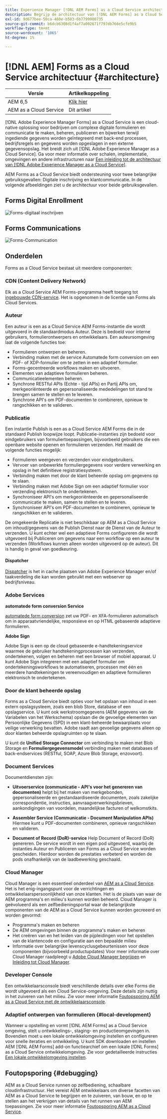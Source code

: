 ```yaml
---
title: Experience Manager [!DNL AEM Forms] as a Cloud Service architectuur
description: Begrijp de architectuur van [!DNL AEM Forms] as a Cloud Service om over de scalability, veerkracht, en prestatiesaspecten van het platform te leren.
exl-id: 9d677bee-50ca-460e-b503-6b7799900735
source-git-commit: b6dcb6308d1f4af7a002671f797db766e5cfe9b5
workflow-type: tm+mt
source-wordcount: '1065'
ht-degree: 1%

---
```


# [!DNL AEM] Forms as a Cloud Service architectuur {#architecture}

| Versie | Artikelkoppeling |
| -------- | ---------------------------- |
| AEM 6,5 | [Klik hier](https://experienceleague.adobe.com/docs/experience-manager-65/forms/install-aem-forms/aem-forms-architecture-deployment.html) |
| AEM as a Cloud Service | Dit artikel |

[!DNL Adobe Experience Manager Forms] as a Cloud Service is een cloud-native oplossing voor bedrijven om complexe digitale formulieren en communicatie te maken, beheren, publiceren en bijwerken terwijl ingediende gegevens worden geïntegreerd met back-end processen, bedrijfsregels en gegevens worden opgeslagen in een externe gegevensopslag. Het breidt zich uit [!DNL Adobe Experience Manager as a Cloud Service]. Ga voor meer informatie over schalen, implementatie, omgevingen en andere infrastructuren naar [Een inleiding tot de architectuur van [!DNL Adobe Experience Manager as a Cloud Service]](https://experienceleague.adobe.com/docs/experience-manager-cloud-service/core-concepts/architecture.html).

AEM Forms as a Cloud Service biedt ondersteuning voor twee belangrijke gebruiksgevallen: Digitale inschrijving en klantcommunicatie. In de volgende afbeeldingen ziet u de architectuur voor beide gebruiksgevallen.

## Forms Digital Enrollment

![Forms-digitaal inschrijven](assets/forms-cloud-service-architecture-forms-digital-enrollment.svg)

## Forms Communications

![Forms-Communication](assets/forms-cloud-service-architecture-forms-communications.svg)

## Onderdelen

Forms as a Cloud Service bestaat uit meerdere componenten:

### CDN (Content Delivery Network)

Elk as a Cloud Service AEM Forms-programma heeft toegang tot [ingebouwde CDN-service](https://experienceleague.adobe.com/docs/experience-manager-cloud-service/content/implementing/content-delivery/cdn.html). Het is opgenomen in de licentie van Forms als Cloud Services.

### Auteur

Een auteur is een as a Cloud Service AEM Forms-instantie die wordt uitgevoerd in de standaardmodus Auteur. Deze is bedoeld voor interne gebruikers, formulierontwerpers en ontwikkelaars. Een auteursomgeving laat de volgende functies toe:

* Formulieren ontwerpen en beheren.
* Verbinding maken met de service Automatede form conversion om een PDF- of XDP-formulier om te zetten in een adaptief formulier.
* Forms-gecentreerde workflows maken en uitvoeren.
* Elementen van adaptieve formulieren beheren.
* Communicatieelementen beheren.
* Synchrone RESTful APIs (Echte - tijd APIs) en Partij APIs om, merkgeoriënteerde en gepersonaliseerde mededelingen tot stand te brengen samen te stellen en te leveren.
* Synchrone API&#39;s om PDF-documenten te combineren, opnieuw te rangschikken en te valideren.

### Publicatie

Een instantie Publish is een as a Cloud Service AEM Forms die in de standaard Publish loopwijze loopt. Publicatie-instanties zijn bedoeld voor eindgebruikers van formuliertoepassingen, bijvoorbeeld gebruikers die een openbare website openen en formulieren verzenden. Het maakt de volgende functies mogelijk:

* Formulieren weergeven en verzenden voor eindgebruikers.
* Vervoer van onbewerkte formuliergegevens voor verdere verwerking en opslag in het definitieve registratiesysteem.
* Verbinding maken met door de klant beheerde opslag om gegevens op te slaan.
* Verbinding maken met Adobe Sign om een adaptief formulier voor verzending elektronisch te ondertekenen.
* Synchroniseer API&#39;s om merkgeoriënteerde en gepersonaliseerde communicatie te maken, samen te stellen en te leveren.
* Synchroniseer API&#39;s om PDF-documenten te combineren, opnieuw te rangschikken en te valideren.

De omgekeerde Replicatie is niet beschikbaar op AEM as a Cloud Service om inhoud/gegevens van de Publish Dienst naar de Dienst van de Auteur te verzenden. U kunt echter wel een adaptieve Forms configureren die wordt uitgevoerd bij Publiceren om gegevens naar een workflow op een auteur te verzenden (Workflows kunnen alleen worden uitgevoerd op de auteur). Dit is handig in geval van goedkeuring.

#### Dispatcher

[Dispatcher](https://experienceleague.adobe.com/docs/experience-manager-cloud-service/content/implementing/content-delivery/disp-overview.html) is het in cache plaatsen van Adobe Experience Manager en/of taakverdeling die kan worden gebruikt met een webserver op bedrijfsniveau.

### Adobe Services

**automatede form conversion Service**

[automatede form conversion](https://experienceleague.adobe.com/docs/aem-forms-automated-conversion-service/using/introduction.html) zet uw PDF- en XFA-formulieren automatisch om in apparaatvriendelijke, responsieve en op HTML gebaseerde adaptieve formulieren.

**Adobe Sign**

Adobe Sign is een op de cloud gebaseerde e-handtekeningservice waarmee de gebruiker handtekeningprocessen kan verzenden, ondertekenen, volgen en beheren met een browser of mobiel apparaat. U kunt Adobe Sign integreren met een adaptief formulier om ondertekeningsworkflows te automatiseren, processen met één en meerdere handtekeningen te vereenvoudigen en adaptieve formulieren elektronisch te ondertekenen.

<!-- **PDF Service API**
Adobe’s PDF Services API lets create, combine, export, and extract data from PDFs through powerful and flexible cloud-based APIs. -->

### Door de klant beheerde opslag

Forms as a Cloud Service biedt opties voor het opslaan van inhoud in een extern opslagsysteem, zoals een blob Store, database of een opslagservice. U kunt ook werkstroomgegevens (AEM gegevens van de Variabelen van het Werkschema) opslaan die de gevoelige elementen van Persoonlijke Gegevens (SPD) in een klant-beheerde bewaarplaats voor veilige verwerking bevatten. Adobe raadt aan gevoelige gegevens alleen op door klanten beheerde opslagruimten op te slaan.

U kunt de **Unified Storage Connector** om verbinding te maken met Blob Storage en **Formuliergegevensmodel** verbinding maken met databases of back-endservices (RESTful, SOAP, Azure Blob Storage, enzovoort).

### Document Services

Documentdiensten zijn:

* **Uitvoerservice (communicatie - API&#39;s voor het genereren van documenten)** helpt bij het maken van merkgebonden, gepersonaliseerde en gestandaardiseerde documenten, zoals zakelijke correspondentie, instructies, aanvraagverwerkingsbrieven, aankondigingen van voordelen, maandelijkse facturen of welkomstkits.

* **Assembler Service (Communicatie - Document Manipulation APIs)** Hiermee kunt u PDF-documenten combineren, opnieuw rangschikken en valideren.

* **Document of Record (DoR)-service** Help Document of Record (DoR) genereren. De service wordt in een eigen pod uitgevoerd, waarbij de instanties Auteur en Publiceren van Forms as a Cloud Service worden gescheiden. Hierdoor worden de prestaties verbeterd en worden de pods onafhankelijk van de laadbewerking geschaald.

### Cloud Manager

Cloud Manager is een essentieel onderdeel van [AEM as a Cloud Service](https://experienceleague.adobe.com/docs/experience-manager-cloud-service/overview/introduction.html). Het is het enig-ingangspunt voor de verrichtingen en ontwikkelaarspersoonlijkheid van onze klanten. Het is de plaats van waar de AEM programma&#39;s en milieu&#39;s kunnen worden beheerd. Cloud Manager is geëvolueerd als een zelfbedieningsportal waar de belangrijkste componenten van de AEM as a Cloud Service kunnen worden gecreeerd en worden gevormd:

* Programma&#39;s maken en beheren
* De AEM omgevingen binnen de programma&#39;s maken en beheren
* Het creëren van en het leiden van de pijpleidingen voor het opstellen van de klantencode en configuratie aan een bepaalde milieu
* Informatie over belangrijke levenscyclusgebeurtenissen voor deze componenten (bijvoorbeeld productupdates) Voor meer informatie over Cloud Manager raadpleegt u [Adobe Cloud Manager begrijpen](https://experienceleague.adobe.com/docs/experience-manager-learn/foundation/cloud-manager/understand-cloud-manager-for-aem.html) en [Inleiding tot Cloud Manager](https://experienceleague.adobe.com/docs/experience-manager-cloud-manager/using/introduction-to-cloud-manager.html).

### Developer Console

Een ontwikkelaarsconsole biedt verschillende details over elke Forms die wordt uitgevoerd als een Cloud Service-omgeving. Deze details zijn nuttig in het zuiveren van het milieu. Zie voor meer informatie [Foutopsporing AEM as a Cloud Service met de ontwikkelaarsconsole](https://experienceleague.adobe.com/docs/experience-manager-learn/cloud-service/debugging/debugging-aem-as-a-cloud-service/developer-console.html).

<!--

+++CDN (Content Delivery Network):

Every AEM Forms as a Cloud Service program has access to Fastly CDN service. It is included in the licence of Forms as a Cloud Services.

+++

+++Adaptive Forms
Adaptive Forms enable customers to author web-friendly reflowable web forms and fragments that are used by the customers for their data capture needs. This feature enables customers to manage their complex data capture needs easily, by leveraging multiple integrations with Adobe Sign, Document Services, Form Data Model, Automated Forms Conversion service, and more.

+++

+++Automated Forms Conversion Service (AFCS)
Automated Forms Conversion service helps accelerate digitization and modernization of data capture experience through automated conversion of PDF forms to adaptive forms. The service, powered by Adobe Sensei, automatically converts your PDF forms to device-friendly, responsive, and HTML5-based adaptive forms. While leveraging the existing investments in PDF Forms and XFA, the service also applies appropriate validations, styling, and layout to adaptive form fields during conversion.

+++

+++Form Data Model
The Form Data Model (FDM) feature is the standard way of creating data integrations with external/internal data sources and using them across the different Forms as a Cloud Service features. FDM provides a rich editor for customers to integrate, define, and manage relationships between the different entities and data sources and perform operations on them. Form data is stored in a data store hosted on the customer premises. Organizations can also use blob store hosted by the cloud provider and Adobe Experince Platform to store data.

+++

+++Forms Workflows
Forms-centric workflows is an extension to the default AEM Workflow and provides our customers with additional workflow capabilities like Form Data review, task assignment, and document services invocation.

+++

+++Communications
Forms as a Cloud Service offering consists of multiple services tailored specifically for document processing.

+++

+++Document of Record
A Document of Record is a PDF version of a form. It provides an ability to keep a record of the information  that you provide and submit in an Adaptive Form in PDF fromat. The service provides a default DoR template and tools to develop a custom template.

+++

## Terminologies

<!-- ## Cloud Manager{#cloud-manager}

Cloud Manager is an essential component to [AEM as a Cloud Service](https://experienceleague.adobe.com/docs/experience-manager-cloud-service/overview/introduction.html?lang=en). Each new tenant of the [!DNL AEM Forms] as a Cloud Service is first provisioned for Cloud Manager access. Cloud Manager is the single-entry point for the operations and developer persona of our customers. It is the place from where the AEM programs and environments can be managed. Cloud Manager has evolved as a self-service portal where the main components of the AEM as a Cloud Service can be created and configured:

* Creating and managing programs
* Creating and managing the AEM environments within the programs
* Creating and managing the pipelines for deploying the customer code and configuration to a particular environment
* Getting notified of important lifecycle events for these components (for example, product updates)
For more information about Cloud Manager, see [Understand Adobe Cloud Manager](https://experienceleague.adobe.com/docs/experience-manager-learn/foundation/cloud-manager/understand-cloud-manager-for-aem.html) and [Introduction to Cloud Manager](https://experienceleague.adobe.com/docs/experience-manager-cloud-manager/using/introduction-to-cloud-manager.html).

## Users and Authentication {#users-and-authentication}

AEM as a Cloud Service includes Admin Console support for AEM instances and Adobe Identity Management System (IMS) based authentication. The Admin Console allows administrators to centrally manage all Experience Cloud users. Users and Groups can be assigned to product profiles associated with AEM as a Cloud Service instances, allowing them to log in to that instance. For more information about users, authentication, and, and accessing an instance of AEM as a Cloud Service, see [IMS Support for [!DNL Adobe Experience Manager] as a Cloud Service](https://experienceleague.adobe.com/docs/experience-manager-cloud-service/security/ims-support.html?lang=en#introduction).

Various personas are involved in a typical [!DNL AEM Forms] project. After you log in to your [!DNL AEM Forms] as a Cloud Service instance, you can [add users in admin console](https://experienceleague.adobe.com/docs/experience-manager-cloud-service/security/ims-support.html) for personas applicable to your organization or project and [assign users to built-in groups](forms-groups-privileges-tasks.md) to provide them required privileges.

To learn various in-built [!DNL AEM Forms] specific user groups and privileges available on [!DNL AEM Forms] as a Cloud Services instance, see [Configure, user, roles and groups](forms-groups-privileges-tasks.md). 

## Developer Experience {#developer-experience}

The new architecture supporting AEM as a Cloud Service brings some key changes to the overall developer experience. One of the major goals for the changes to developer experience is to allow migration to AEM as a Cloud Service as quickly as possible, with little modifications to existing custom code.

## Cloud development {#cloud-development}

Here are the guidelines to run your existing code smoothly on AEM as a Cloud Service environment:

* Store your code and configurations to the Git repository of the associated Cloud Manager program. It makes managing and integrating code with CI/CD a breeze.  
* Make application code and configuration compatible with the baseline [!DNL AEM Forms] images. Using the latest APIs helps to build faster and secure applications.
* Use the Cloud Manager pipeline associated with the Cloud Manager environment to build and deploy applications. It helps you bring the latest features and bug fixed for [!DNL AEM Forms] as a Cloud Service to your environment.
* Try that your custom applications pass all the code quality, security, and performance gates enforced in the pipeline. It helps build secure and better performing applications which leads to better customer experience. You can always use Cloud Manager UI to skip some checks.
This process is commonly referred to as cloud-first development. [!DNL AEM Forms] as a Cloud Service also provides an SDK to support rapid development before the pending code and configuration changes are attempted in the cloud.
Some interfaces that were previously part of the AEM QuickStart are no longer available to the users of the AEM as a Cloud Service environment. For instance, the Web Console where OSGI bundles and their associated configuration are managed. The CRXDE Lite content repository browser becomes only accessible on non-production environment types. A subset of the Web Console functionalities that developers require, especially when it comes to diagnostics and status purposes, is made available via a new developer console.
Also, one of the most common requirements for developers is quick access to the log files of the various environments. With [!DNL AEM Cloud Service], the log files of the different nodes in the Author, Publish are made available via the Cloud Manager, either in the form of files that can be downloaded or via APIs for tailing the logs. Due to the clear separation of code and content, developers can use a particular process for updating content as part of a deployment. The typical use cases for mutable content are:
* Standard “default” content that is part of the customer project (for example, folders, templates, workflows...)
* Search index definitions
* ACLs and permissions
* Service users and user groups
Set up your development environment, [Configure your CI/CD Pipeline](https://experienceleague.adobe.com/docs/experience-manager-cloud-manager/using/how-to-use/configuring-pipeline.html), and learn to [deploy your code](https://experienceleague.adobe.com/docs/experience-manager-cloud-manager/using/how-to-use/deploying-code.html) on the environment. -->

### Adaptief ontwerpen van formulieren {#local-development}

Wanneer u opstelling en vormt [!DNL AEM Forms] as a Cloud Service omgeving, stelt u ontwikkelings-, staging- en productieomgevingen in. Bovendien moet u een lokale ontwikkelomgeving instellen en configureren voor snelle iteraties en ontwikkeling. U kunt SDK downloaden en instellen AEM [!DNL AEM Forms] add-on functiearchief om een lokale [!DNL Forms] as a Cloud Service ontwikkelomgeving.  Zie voor gedetailleerde instructies [Een lokale ontwikkelomgeving instellen](setup-local-development-environment.md).

## Foutopsporing {#debugging}

AEM as a Cloud Service runnen op zelfbediening, schaalbare cloudinfrastructuur. Het vereist AEM ontwikkelaars om diverse facetten van AEM as a Cloud Service te begrijpen en te zuiveren, van bouw, en op te stellen aan het verkrijgen van details van het runnen van AEM toepassingen. Zie voor meer informatie [Foutopsporing AEM as a Cloud Service](https://experienceleague.adobe.com/docs/experience-manager-learn/cloud-service/debugging/debugging-aem-as-a-cloud-service/overview.html).
